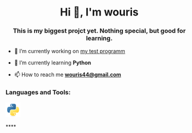 <h1 align="center">Hi 👋, I'm wouris</h1>
<h3 align="center">This is my biggest projct yet. Nothing special, but good for learning.</h3>

- 🔭 I’m currently working on [my test programm](https://github.com/wouris/python_learning/tree/testing)

- 🌱 I’m currently learning **Python**

- 📫 How to reach me **wouris44@gmail.com**


<h3 align="left">Languages and Tools:</h3>
<p align="left"> <a href="https://www.python.org" target="_blank"> <img src="https://raw.githubusercontent.com/devicons/devicon/master/icons/python/python-original.svg" alt="python" width="40" height="40"/> </a> </p>****
